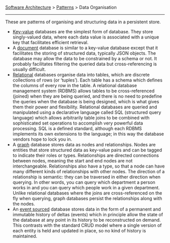 [Software Architecture](../..) > [Patterns](..) > Data Organisation

---

These are patterns of organising and structuring data in a persistent store.
- [Key-value](key-value-database) databases are the simplest form of database. They store singly-valued data, where each data value is associated with a unique key that facilitates efficient retrieval.
- A [document](document-database) database is similar to a key-value database except that it facilitates the storing of structured data, typically JSON objects. The database may allow the data to be constrained by a schema or not. It probably facilitates filtering the queried data but cross-referencing is usually difficult.
- [Relational](relational-database) databases organise data into tables, which are discrete collections of rows (or ‘tuples’). Each table has a schema which defines the columns of every row in the table. A relational database management system (RDBMS) allows tables to be cross-referenced (joined) when they are being queried, and there is no need to predefine the queries when the database is being designed, which is what gives them their power and flexibility. Relational databases are queried and manipulated using a declarative language called SQL (structured query language) which allows arbitrarily table joins to be combined with sophisticated set operations to accomplish very powerful data processing. SQL is a defined standard, although each RDBMS implements its own extensions to the language; in this way the database vendors hope to lock you in.
- A [graph](graph-database) database stores data as nodes and relationships. Nodes are entities that store structured data as key-value pairs and can be tagged to indicate their roles or types. Relationships are directed connections between nodes, meaning the start and end nodes are not interchangeable. Relationships also have a type, so that a node can have many different kinds of relationships with other nodes. The direction of a relationship is semantic: they can be traversed in either direction when querying. In other words, you can query which department a person works in and you can query which people work in a given department. Unlike relational databases where the joins are cross-referenced on the fly when querying, graph databases persist the relationships along with the nodes.
- An [event sourced](event-sourcing) database stores data in the form of a permanent and immutable history of deltas (events) which in principle allow the state of the database at any point in its history to be reconstructed on demand. This contrasts with the standard CRUD model where a single version of each entity is held and updated in place, so no kind of history is maintained.
